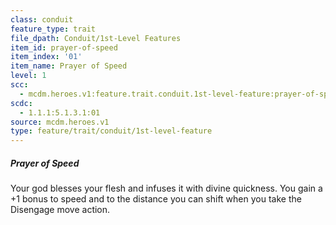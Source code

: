 ```yaml
---
class: conduit
feature_type: trait
file_dpath: Conduit/1st-Level Features
item_id: prayer-of-speed
item_index: '01'
item_name: Prayer of Speed
level: 1
scc:
  - mcdm.heroes.v1:feature.trait.conduit.1st-level-feature:prayer-of-speed
scdc:
  - 1.1.1:5.1.3.1:01
source: mcdm.heroes.v1
type: feature/trait/conduit/1st-level-feature
---
```


##### Prayer of Speed

Your god blesses your flesh and infuses it with divine quickness. You gain a +1 bonus to speed and to the distance you can shift when you take the Disengage move action.

